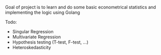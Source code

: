 Goal of project is to learn and do some basic econometrical statistics and implementing the logic using Golang

Todo:
* Singular Regression
* Multivariate Regression
* Hypothesis testing (T-test, F-test, ...)
* Heteroskedasticity